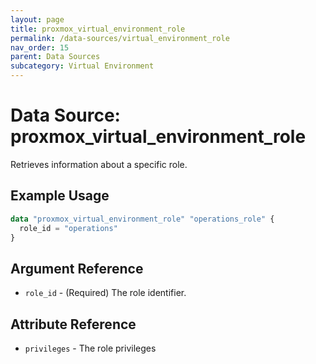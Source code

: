 ```yaml
---
layout: page
title: proxmox_virtual_environment_role
permalink: /data-sources/virtual_environment_role
nav_order: 15
parent: Data Sources
subcategory: Virtual Environment
---
```


# Data Source: proxmox_virtual_environment_role

Retrieves information about a specific role.

## Example Usage

```terraform
data "proxmox_virtual_environment_role" "operations_role" {
  role_id = "operations"
}
```

## Argument Reference

- `role_id` - (Required) The role identifier.

## Attribute Reference

- `privileges` - The role privileges
